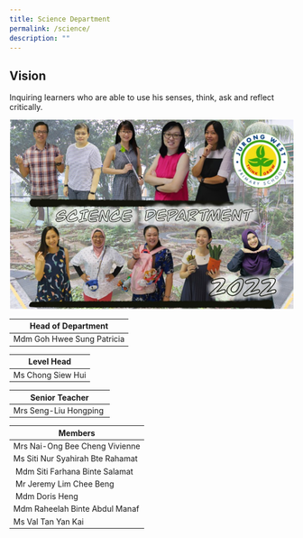 ```yaml
---
title: Science Department
permalink: /science/
description: ""
---
```




Vision
------

Inquiring learners who are able to use his senses, think, ask and reflect critically.  

![SC](/images/Science2022.jpg)


| Head of Department |
| --- |
| Mdm Goh Hwee Sung Patricia |

  

| Level Head |
| --- |
| Ms Chong Siew Hui |


| Senior Teacher |
| --- |
| Mrs Seng-Liu Hongping 

| Members |
| --- |
| Mrs Nai-Ong Bee Cheng Vivienne  
| Ms Siti Nur Syahirah Bte Rahamat  
|  Mdm Siti Farhana Binte Salamat  
|  Mr Jeremy Lim Chee Beng  
|  Mdm Doris Heng
| Mdm Raheelah Binte Abdul Manaf 
| Ms Val Tan Yan Kai   
